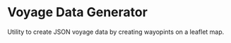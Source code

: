 Voyage Data Generator
===

Utility to create JSON voyage data by creating wayopints on a leaflet map.